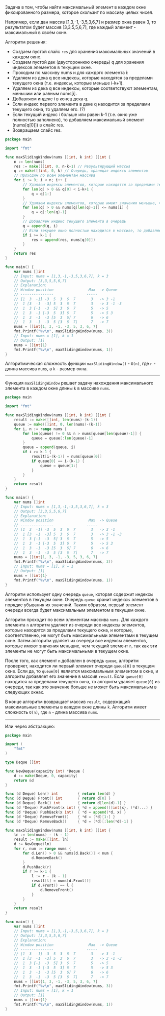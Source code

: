 Задача в том, чтобы найти максимальный элемент в каждом окне фиксированного размера, которое скользит по массиву целых чисел.

Например, если дан массив [1,3,-1,-3,5,3,6,7] и размер окна равен 3, то результатом будет массив [3,3,5,5,6,7], где каждый элемент - максимальный в своём окне.

Алгоритм решения:

- Создаем пустой слайс `res` для хранения максимальных значений в каждом окне.
- Создаем пустой дек (двустороннюю очередь) q для хранения индексов элементов в текущем окне.
- Проходим по массиву nums и для каждого элемента i:
- Удаляем из дека q все индексы, которые находятся за пределами текущего окна (т.е. индексы, которые меньше i-k+1).
- Удаляем из дека q все индексы, которые соответствуют элементам, меньшим или равным nums[i].
- Добавляем индекс i в конец дека q.
- Если индекс первого элемента в деке q находится за пределами текущего окна, то удаляем его. (?)
- Если текущий индекс i больше или равен k-1 (т.е. окно уже полностью заполнено), то добавляем максимальный элемент (nums[q[0]]) в слайс res.
- Возвращаем слайс res.

```go
package main

import "fmt"

func maxSlidingWindow(nums []int, k int) []int {
    n := len(nums)
    res := make([]int, 0, n-k+1) // Результирующий массив
    q := make([]int, 0, k) // Очередь, хранящая индексы элементов
    // Проходим по всем элементам массива
    for i := 0; i < n; i++ {
        // Удаляем индексы элементов, которые находятся за пределами текущего окна
        for len(q) > 0 && q[0] < i-k+1 {
            q = q[1:]
        }
        // Удаляем индексы элементов, которые имеют значения меньшие, чем текущий элемент
        for len(q) > 0 && nums[q[len(q)-1]] <= nums[i] {
            q = q[:len(q)-1]
        }
        // Добавляем индекс текущего элемента в очередь
        q = append(q, i)
        // Если текущее окно полностью находится в массиве, то добавляем максимальный элемент в результирующий массив
        if i >= k-1 {
            res = append(res, nums[q[0]])
        }
    }
    return res
}

func main() {
	var nums []int
	// Input: nums = [1,3,-1,-3,5,3,6,7], k = 3
	// Output: [3,3,5,5,6,7]
	// Explanation:
	// Window position                Max  -> Queue
	// ---------------               -----
	// [1  3  -1] -3  5  3  6  7       3   -> 3 -1
	//  1 [3  -1  -3] 5  3  6  7       3   -> 3 -1 -3
	//  1  3 [-1  -3  5] 3  6  7       5   -> 5
	//  1  3  -1 [-3  5  3] 6  7       5   -> 5 3
	//  1  3  -1  -3 [5  3  6] 7       6   -> 6
	//  1  3  -1  -3  5 [3  6  7]      7   -> 7
	nums = []int{1, 3, -1, -3, 5, 3, 6, 7}
	fmt.Printf("%v\n", maxSlidingWindow(nums, 3))
	// Input: nums = [1], k = 1
	// Output: [1]
	nums = []int{1}
	fmt.Printf("%v\n", maxSlidingWindow(nums, 1))
}
```

Алгоритмическая сложность функции `maxSlidingWindow()` - `O(n)`, где `n` - длина массива `nums`, а `k` - размер окна.

---

Функция `maxSlidingWindow` решает задачу нахождения максимального элемента в каждом окне длины `k` в массиве `nums`.

```go
package main

import "fmt"

func maxSlidingWindow(nums []int, k int) []int {
	result := make([]int, len(nums)-(k-1))
	queue := make([]int, 0, len(nums)-(k-1))
	for i, n := range nums {
		for len(queue) != 0 && n > nums[queue[len(queue)-1]] {
			queue = queue[:len(queue)-1]
		}
		queue = append(queue, i)
		if i >= k-1 {
			result[i-(k-1)] = nums[queue[0]]
			if queue[0] == i-(k-1) {
				queue = queue[1:]
			}
		}
	}
	return result
}

func main() {
	var nums []int
	// Input: nums = [1,3,-1,-3,5,3,6,7], k = 3
	// Output: [3,3,5,5,6,7]
	// Explanation:
	// Window position                Max  -> Queue
	// ---------------               -----
	// [1  3  -1] -3  5  3  6  7       3   -> 3 -1
	//  1 [3  -1  -3] 5  3  6  7       3   -> 3 -1 -3
	//  1  3 [-1  -3  5] 3  6  7       5   -> 5
	//  1  3  -1 [-3  5  3] 6  7       5   -> 5 3
	//  1  3  -1  -3 [5  3  6] 7       6   -> 6
	//  1  3  -1  -3  5 [3  6  7]      7   -> 7
	nums = []int{1, 3, -1, -3, 5, 3, 6, 7}
	fmt.Printf("%v\n", maxSlidingWindow(nums, 3))
	// Input: nums = [1], k = 1
	// Output: [1]
	nums = []int{1}
	fmt.Printf("%v\n", maxSlidingWindow(nums, 1))
}
```

Алгоритм использует одну очередь `queue`, которая содержит индексы элементов в текущем окне. Очередь `queue` хранит индексы элементов в порядке убывания их значений. Таким образом, первый элемент очереди всегда будет максимальным элементом в текущем окне.

Алгоритм проходит по всем элементам массива `nums`. Для каждого элемента `n` алгоритм удаляет из очереди все индексы элементов, которые находятся за пределами текущего окна, и которые, соответственно, не могут быть максимальными элементами в текущем окне. Затем алгоритм удаляет из очереди все индексы элементов, которые имеют значения меньшие, чем текущий элемент `n`, так как эти элементы не могут быть максимальными в текущем окне.

После того, как элемент `n` добавлен в очередь `queue`, алгоритм проверяет, находится ли первый элемент очереди `queue[0]` в текущем окне. Если да, то `queue[0]` является максимальным элементом в окне, и алгоритм добавляет его значение в массив `result`. Если `queue[0]` находится за пределами текущего окна, то алгоритм удаляет `queue[0]` из очереди, так как это значение больше не может быть максимальным в следующих окнах.

В конце алгоритм возвращает массив `result`, содержащий максимальные элементы в каждом окне длины `k`. Алгоритм имеет сложность `O(n)`, где `n` - длина массива `nums`.

---

Или через абстракцию:

```go
package main

import (
	"fmt"
)

type Deque []int

func NewDeque(capacity int) *Deque {
	d := make(Deque, 0, capacity)
	return &d
}

func (d Deque) Len() int         { return len(d) }
func (d Deque) Front() int       { return d[0] }
func (d Deque) Back() int        { return d[len(d)-1] }
func (d *Deque) PushFront(x int) { *d = append([]int{x}, (*d)...) }
func (d *Deque) PushBack(x int)  { *d = append(*d, x) }
func (d *Deque) RemoveFront()    { *d = (*d)[1:] }
func (d *Deque) RemoveBack()     { *d = (*d)[:len(*d)-1] }

func maxSlidingWindow(nums []int, k int) []int {
	ln := len(nums) - (k - 1)
	result := make([]int, ln)
	d := NewDeque(ln)
	for r, num := range nums {
		for d.Len() > 0 && nums[d.Back()] < num {
			d.RemoveBack()
		}
		d.PushBack(r)
		if r >= k-1 {
			l := r - (k - 1)
			result[l] = nums[d.Front()]
			if d.Front() == l {
				d.RemoveFront()
			}
		}
	}
	return result
}

func main() {
	var nums []int
	// Input: nums = [1,3,-1,-3,5,3,6,7], k = 3
	// Output: [3,3,5,5,6,7]
	// Explanation:
	// Window position                Max  -> Queue
	// ---------------               -----
	// [1  3  -1] -3  5  3  6  7       3   -> 3 -1
	//  1 [3  -1  -3] 5  3  6  7       3   -> 3 -1 -3
	//  1  3 [-1  -3  5] 3  6  7       5   -> 5
	//  1  3  -1 [-3  5  3] 6  7       5   -> 5 3
	//  1  3  -1  -3 [5  3  6] 7       6   -> 6
	//  1  3  -1  -3  5 [3  6  7]      7   -> 7
	nums = []int{1, 3, -1, -3, 5, 3, 6, 7}
	fmt.Printf("%v\n", maxSlidingWindow(nums, 3))
	// Input: nums = [1], k = 1
	// Output: [1]
	nums = []int{1}
	fmt.Printf("%v\n", maxSlidingWindow(nums, 1))
}
```
